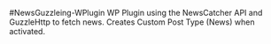 #NewsGuzzleing-WPlugin
WP Plugin using the NewsCatcher API and GuzzleHttp to fetch news. Creates Custom Post Type (News) when activated.  

